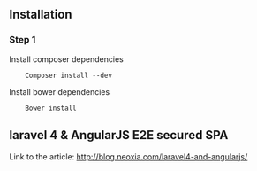 ## Installation

### Step 1
Install composer dependencies
```
	Composer install --dev
```

Install bower dependencies
```
	Bower install
```

## laravel 4 & AngularJS E2E secured SPA

Link to the article: http://blog.neoxia.com/laravel4-and-angularjs/
